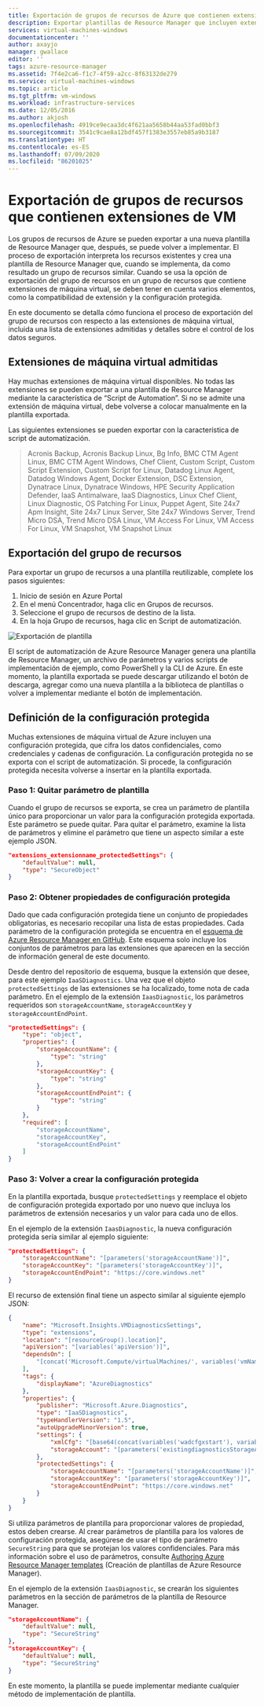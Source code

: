 ```yaml
---
title: Exportación de grupos de recursos de Azure que contienen extensiones de máquina virtual
description: Exportar plantillas de Resource Manager que incluyen extensiones de máquina virtual.
services: virtual-machines-windows
documentationcenter: ''
author: axayjo
manager: gwallace
editor: ''
tags: azure-resource-manager
ms.assetid: 7f4e2ca6-f1c7-4f59-a2cc-8f63132de279
ms.service: virtual-machines-windows
ms.topic: article
ms.tgt_pltfrm: vm-windows
ms.workload: infrastructure-services
ms.date: 12/05/2016
ms.author: akjosh
ms.openlocfilehash: 4919ce9ecaa3dc4f621aa5658b44aa53fad0bbf3
ms.sourcegitcommit: 3541c9cae8a12bdf457f1383e3557eb85a9b3187
ms.translationtype: HT
ms.contentlocale: es-ES
ms.lasthandoff: 07/09/2020
ms.locfileid: "86201025"
---
```

# <a name="exporting-resource-groups-that-contain-vm-extensions"></a>Exportación de grupos de recursos que contienen extensiones de VM

Los grupos de recursos de Azure se pueden exportar a una nueva plantilla de Resource Manager que, después, se puede volver a implementar. El proceso de exportación interpreta los recursos existentes y crea una plantilla de Resource Manager que, cuando se implementa, da como resultado un grupo de recursos similar. Cuando se usa la opción de exportación del grupo de recursos en un grupo de recursos que contiene extensiones de máquina virtual, se deben tener en cuenta varios elementos, como la compatibilidad de extensión y la configuración protegida.

En este documento se detalla cómo funciona el proceso de exportación del grupo de recursos con respecto a las extensiones de máquina virtual, incluida una lista de extensiones admitidas y detalles sobre el control de los datos seguros.

## <a name="supported-virtual-machine-extensions"></a>Extensiones de máquina virtual admitidas

Hay muchas extensiones de máquina virtual disponibles. No todas las extensiones se pueden exportar a una plantilla de Resource Manager mediante la característica de “Script de Automation”. Si no se admite una extensión de máquina virtual, debe volverse a colocar manualmente en la plantilla exportada.

Las siguientes extensiones se pueden exportar con la característica de script de automatización.

> Acronis Backup, Acronis Backup Linux, Bg Info, BMC CTM Agent Linux, BMC CTM Agent Windows, Chef Client, Custom Script, Custom Script Extension, Custom Script for Linux, Datadog Linux Agent, Datadog Windows Agent, Docker Extension, DSC Extension, Dynatrace Linux, Dynatrace Windows, HPE Security Application Defender, IaaS Antimalware, IaaS Diagnostics, Linux Chef Client, Linux Diagnostic, OS Patching For Linux, Puppet Agent, Site 24x7 Apm Insight, Site 24x7 Linux Server, Site 24x7 Windows Server, Trend Micro DSA, Trend Micro DSA Linux, VM Access For Linux, VM Access For Linux, VM Snapshot, VM Snapshot Linux

## <a name="export-the-resource-group"></a>Exportación del grupo de recursos

Para exportar un grupo de recursos a una plantilla reutilizable, complete los pasos siguientes:

1. Inicio de sesión en Azure Portal
2. En el menú Concentrador, haga clic en Grupos de recursos.
3. Seleccione el grupo de recursos de destino de la lista.
4. En la hoja Grupo de recursos, haga clic en Script de automatización.

![Exportación de plantilla](./media/export-templates/template-export.png)

El script de automatización de Azure Resource Manager genera una plantilla de Resource Manager, un archivo de parámetros y varios scripts de implementación de ejemplo, como PowerShell y la CLI de Azure. En este momento, la plantilla exportada se puede descargar utilizando el botón de descarga, agregar como una nueva plantilla a la biblioteca de plantillas o volver a implementar mediante el botón de implementación.

## <a name="configure-protected-settings"></a>Definición de la configuración protegida

Muchas extensiones de máquina virtual de Azure incluyen una configuración protegida, que cifra los datos confidenciales, como credenciales y cadenas de configuración. La configuración protegida no se exporta con el script de automatización. Si procede, la configuración protegida necesita volverse a insertar en la plantilla exportada.

### <a name="step-1---remove-template-parameter"></a>Paso 1: Quitar parámetro de plantilla

Cuando el grupo de recursos se exporta, se crea un parámetro de plantilla único para proporcionar un valor para la configuración protegida exportada. Este parámetro se puede quitar. Para quitar el parámetro, examine la lista de parámetros y elimine el parámetro que tiene un aspecto similar a este ejemplo JSON.

```json
"extensions_extensionname_protectedSettings": {
    "defaultValue": null,
    "type": "SecureObject"
}
```

### <a name="step-2---get-protected-settings-properties"></a>Paso 2: Obtener propiedades de configuración protegida

Dado que cada configuración protegida tiene un conjunto de propiedades obligatorias, es necesario recopilar una lista de estas propiedades. Cada parámetro de la configuración protegida se encuentra en el [esquema de Azure Resource Manager en GitHub](https://raw.githubusercontent.com/Azure/azure-resource-manager-schemas/master/schemas/2015-08-01/Microsoft.Compute.json). Este esquema solo incluye los conjuntos de parámetros para las extensiones que aparecen en la sección de información general de este documento. 

Desde dentro del repositorio de esquema, busque la extensión que desee, para este ejemplo `IaaSDiagnostics`. Una vez que el objeto `protectedSettings` de las extensiones se ha localizado, tome nota de cada parámetro. En el ejemplo de la extensión `IaasDiagnostic`, los parámetros requeridos son `storageAccountName`, `storageAccountKey` y `storageAccountEndPoint`.

```json
"protectedSettings": {
    "type": "object",
    "properties": {
        "storageAccountName": {
            "type": "string"
        },
        "storageAccountKey": {
            "type": "string"
        },
        "storageAccountEndPoint": {
            "type": "string"
        }
    },
    "required": [
        "storageAccountName",
        "storageAccountKey",
        "storageAccountEndPoint"
    ]
}
```

### <a name="step-3---re-create-the-protected-configuration"></a>Paso 3: Volver a crear la configuración protegida

En la plantilla exportada, busque `protectedSettings` y reemplace el objeto de configuración protegida exportado por uno nuevo que incluya los parámetros de extensión necesarios y un valor para cada uno de ellos.

En el ejemplo de la extensión `IaasDiagnostic`, la nueva configuración protegida sería similar al ejemplo siguiente:

```json
"protectedSettings": {
    "storageAccountName": "[parameters('storageAccountName')]",
    "storageAccountKey": "[parameters('storageAccountKey')]",
    "storageAccountEndPoint": "https://core.windows.net"
}
```

El recurso de extensión final tiene un aspecto similar al siguiente ejemplo JSON:

```json
{
    "name": "Microsoft.Insights.VMDiagnosticsSettings",
    "type": "extensions",
    "location": "[resourceGroup().location]",
    "apiVersion": "[variables('apiVersion')]",
    "dependsOn": [
        "[concat('Microsoft.Compute/virtualMachines/', variables('vmName'))]"
    ],
    "tags": {
        "displayName": "AzureDiagnostics"
    },
    "properties": {
        "publisher": "Microsoft.Azure.Diagnostics",
        "type": "IaaSDiagnostics",
        "typeHandlerVersion": "1.5",
        "autoUpgradeMinorVersion": true,
        "settings": {
            "xmlCfg": "[base64(concat(variables('wadcfgxstart'), variables('wadmetricsresourceid'), variables('vmName'), variables('wadcfgxend')))]",
            "storageAccount": "[parameters('existingdiagnosticsStorageAccountName')]"
        },
        "protectedSettings": {
            "storageAccountName": "[parameters('storageAccountName')]",
            "storageAccountKey": "[parameters('storageAccountKey')]",
            "storageAccountEndPoint": "https://core.windows.net"
        }
    }
}
```

Si utiliza parámetros de plantilla para proporcionar valores de propiedad, estos deben crearse. Al crear parámetros de plantilla para los valores de configuración protegida, asegúrese de usar el tipo de parámetro `SecureString` para que se protejan los valores confidenciales. Para más información sobre el uso de parámetros, consulte [Authoring Azure Resource Manager templates](../../resource-group-authoring-templates.md) (Creación de plantillas de Azure Resource Manager).

En el ejemplo de la extensión `IaasDiagnostic`, se crearán los siguientes parámetros en la sección de parámetros de la plantilla de Resource Manager.

```json
"storageAccountName": {
    "defaultValue": null,
    "type": "SecureString"
},
"storageAccountKey": {
    "defaultValue": null,
    "type": "SecureString"
}
```

En este momento, la plantilla se puede implementar mediante cualquier método de implementación de plantilla.
